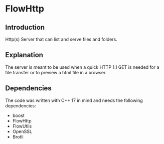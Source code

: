 # FlowHttp

## Introduction
Http(s) Server that can list and serve files and folders.
 
## Explanation
The server is meant to be used when a quick HTTP 1.1 GET is needed for a file transfer or to preview a html file in a browser. 

## Dependencies
The code was written with C++ 17 in mind and needs the following dependencies:

- boost
- FlowHttp
- FlowUtils
- OpenSSL
- Brotli